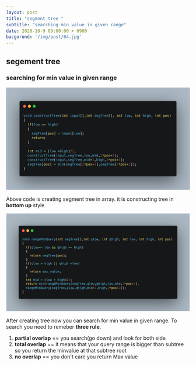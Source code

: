 ```yaml
---
layout: post
title: "segment tree "
subtitle: "searching min value in given range"
date: 2020-10-9 09:00:00 + 0900
bacgorund: '/img/post/04.jpg'
---
```


## segement tree

### searching for min value in given range

<p style="text-align:coenter;"><img src="/assets/img/2020-10-9/segmentTreeConstruct.png" alt="segmentTree Contsturct"></p>

Above code is creating segment tree in array. it is constructing tree in **bottom up** style. 


<p style="text-align:coenter;"><img src="/assets/img/2020-10-9/searchMin.png" alt="segmentTree Contsturct"></p>


After creating tree now you can search for min value in given range.
To search you need to remeber **three rule**.
1. __partial overlap__ == you search(go down) and look for both side
2. __total overlap__ == it means that your query range is bigger than subtree so you return the minvalue at that subtree root
3. __no overlap__ == you don't care you return Max value



